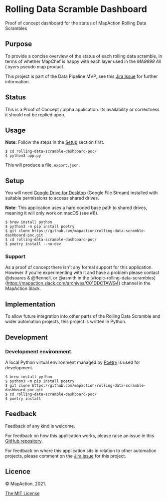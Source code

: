 # Rolling Data Scramble Dashboard

Proof of concept dashboard for the status of MapAction Rolling Data Scrambles

## Purpose

To provide a concise overview of the status of each rolling data scramble, in terms of whether MapChef is happy with 
each layer used in the *MA9999 All Layers* pseudo map product.

This project is part of the Data Pipeline MVP, see this [Jira Issue](https://mapaction.atlassian.net/browse/PMVP-59) 
for further information.

## Status

This is a Proof of Concept / alpha application. Its availability or correctness it should not be replied upon.

## Usage

**Note:** Follow the steps in the [Setup](#setup) section first.

```
$ cd rolling-data-scramble-dashboard-poc/
$ python3 app.py
```

This will produce a file, `export.json`.

## Setup

You will need [Google Drive for Desktop](https://support.google.com/a/answer/7491144?hl=en) (Google File Stream) 
installed with suitable permissions to access shared drives.

**Note**: This application uses a hard coded base path to shared drives, meaning it will only work on macOS (see #8).

```
$ brew install python
$ python3 -m pip install poetry
$ git clone https://github.com/mapaction/rolling-data-scramble-dashboard-poc.git
$ cd rolling-data-scramble-dashboard-poc/
$ poetry install --no-dev
```

### Support

As a proof of concept there isn't any formal support for this application. However if you're experimenting with it 
and have a problem please contact @dsoares & @ffennell, or @asmith in the [#topic-rolling-data-scrambles]
(https://mapaction.slack.com/archives/C01DDCTAWG4) channel in the MapAction Slack.

## Implementation

To allow future integration into other parts of the Rolling Data Scramble and wider automation projects, this 
project is written in Python.


## Development

### Development environment

A local Python virtual environment managed by [Poetry](https://python-poetry.org) is used for development.

```
$ brew install python
$ python3 -m pip install poetry
$ git clone https://github.com/mapaction/rolling-data-scramble-dashboard-poc.git
$ cd rolling-data-scramble-dashboard-poc/
$ poetry install
```

## Feedback

Feedback of any kind is welcome. 

For feedback on how this application works, please raise an issue in this [GitHub 
repository](https://github.com/mapaction/rolling-data-scramble-dashboard-poc). 

For feedback on where this application sits in relation to other automation projects, please comment on the 
[Jira issue](https://mapaction.atlassian.net/browse/PMVP-59) for this project.

## Licence

© MapAction, 2021.

[The MIT License](LICENSE)
